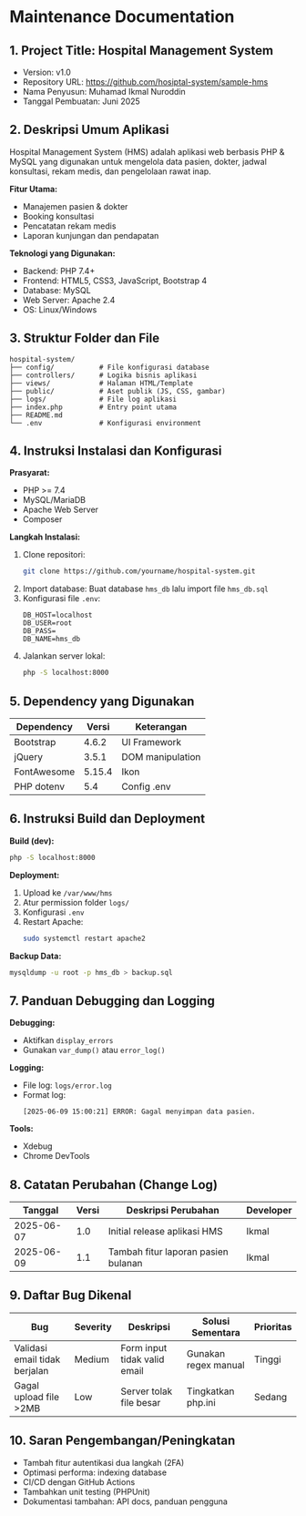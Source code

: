 # Maintenance Documentation

## 1. Project Title: Hospital Management System
- Version: v1.0
- Repository URL: https://github.com/hosiptal-system/sample-hms
- Nama Penyusun: Muhamad Ikmal Nuroddin
- Tanggal Pembuatan: Juni 2025

## 2. Deskripsi Umum Aplikasi
Hospital Management System (HMS) adalah aplikasi web berbasis PHP & MySQL yang digunakan untuk mengelola data pasien, dokter, jadwal konsultasi, rekam medis, dan pengelolaan rawat inap.

**Fitur Utama:**
- Manajemen pasien & dokter
- Booking konsultasi
- Pencatatan rekam medis
- Laporan kunjungan dan pendapatan

**Teknologi yang Digunakan:**
- Backend: PHP 7.4+
- Frontend: HTML5, CSS3, JavaScript, Bootstrap 4
- Database: MySQL
- Web Server: Apache 2.4
- OS: Linux/Windows

## 3. Struktur Folder dan File
```
hospital-system/
├── config/           # File konfigurasi database
├── controllers/      # Logika bisnis aplikasi
├── views/            # Halaman HTML/Template
├── public/           # Aset publik (JS, CSS, gambar)
├── logs/             # File log aplikasi
├── index.php         # Entry point utama
├── README.md
└── .env              # Konfigurasi environment
```

## 4. Instruksi Instalasi dan Konfigurasi

**Prasyarat:**
- PHP >= 7.4
- MySQL/MariaDB
- Apache Web Server
- Composer

**Langkah Instalasi:**
1. Clone repositori:
    ```bash
    git clone https://github.com/yourname/hospital-system.git
    ```
2. Import database: Buat database `hms_db` lalu import file `hms_db.sql`
3. Konfigurasi file `.env`:
    ```
    DB_HOST=localhost
    DB_USER=root
    DB_PASS=
    DB_NAME=hms_db
    ```
4. Jalankan server lokal:
    ```bash
    php -S localhost:8000
    ```

## 5. Dependency yang Digunakan

| Dependency     | Versi     | Keterangan        |
|----------------|-----------|-------------------|
| Bootstrap      | 4.6.2     | UI Framework      |
| jQuery         | 3.5.1     | DOM manipulation  |
| FontAwesome    | 5.15.4    | Ikon              |
| PHP dotenv     | 5.4       | Config .env       |

## 6. Instruksi Build dan Deployment

**Build (dev):**
```bash
php -S localhost:8000
```

**Deployment:**
1. Upload ke `/var/www/hms`
2. Atur permission folder `logs/`
3. Konfigurasi `.env`
4. Restart Apache:
    ```bash
    sudo systemctl restart apache2
    ```

**Backup Data:**
```bash
mysqldump -u root -p hms_db > backup.sql
```

## 7. Panduan Debugging dan Logging

**Debugging:**
- Aktifkan `display_errors`
- Gunakan `var_dump()` atau `error_log()`

**Logging:**
- File log: `logs/error.log`
- Format log:
    ```
    [2025-06-09 15:00:21] ERROR: Gagal menyimpan data pasien.
    ```

**Tools:**
- Xdebug
- Chrome DevTools

## 8. Catatan Perubahan (Change Log)

| Tanggal      | Versi | Deskripsi Perubahan                      | Developer     |
|--------------|-------|-------------------------------------------|---------------|
| 2025-06-07   | 1.0   | Initial release aplikasi HMS              | Ikmal         |
| 2025-06-09   | 1.1   | Tambah fitur laporan pasien bulanan       | Ikmal         |

## 9. Daftar Bug Dikenal

| Bug                            | Severity | Deskripsi                     | Solusi Sementara     | Prioritas |
|--------------------------------|----------|-------------------------------|-----------------------|-----------|
| Validasi email tidak berjalan  | Medium   | Form input tidak valid email | Gunakan regex manual  | Tinggi    |
| Gagal upload file >2MB         | Low      | Server tolak file besar      | Tingkatkan php.ini    | Sedang    |

## 10. Saran Pengembangan/Peningkatan

- Tambah fitur autentikasi dua langkah (2FA)
- Optimasi performa: indexing database
- CI/CD dengan GitHub Actions
- Tambahkan unit testing (PHPUnit)
- Dokumentasi tambahan: API docs, panduan pengguna
